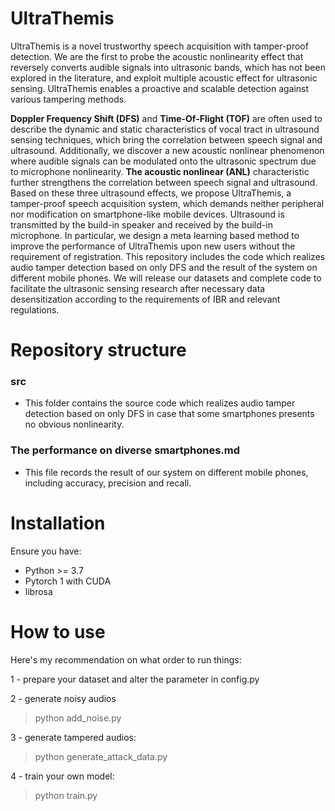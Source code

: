 # UltraThemis
UltraThemis is a novel trustworthy speech acquisition with tamper-proof detection. We are the first to probe the acoustic nonlinearity effect that reversely converts audible signals into ultrasonic bands, which has not been explored in the literature, and exploit multiple acoustic effect for ultrasonic sensing. UltraThemis enables a proactive and scalable detection against various tampering methods.

<strong>Doppler Frequency Shift (DFS)</strong> and <strong>Time-Of-Flight (TOF)</strong> are often used to describe the dynamic and static characteristics of vocal tract in ultrasound sensing techniques, which bring the correlation between speech signal and ultrasound. Additionally, we discover a new acoustic nonlinear phenomenon
where audible signals can be modulated onto the ultrasonic spectrum due to microphone nonlinearity. <strong>The acoustic nonlinear (ANL)</strong> characteristic further strengthens the correlation between speech signal and ultrasound. Based on these three ultrasound effects, we propose UltraThemis, a tamper-proof speech acquisition system, which demands neither peripheral nor modification on smartphone-like mobile devices. Ultrasound is transmitted by the build-in speaker and received by the build-in microphone.  In particular, we design a meta learning based method to improve the performance of UltraThemis upon new users without the requirement of registration. This repository includes the code which realizes audio tamper detection based on only DFS and the result of the system on different mobile phones. We will release our datasets and complete code to facilitate the ultrasonic sensing research after necessary data desensitization according to the requirements of IBR and relevant regulations.  

# Repository structure
### src  
+ This folder contains the source code which realizes audio tamper detection based on only DFS in case that some smartphones presents no obvious nonlinearity.    
### The performance on diverse smartphones.md  
+ This file records the result of our system on different mobile phones, including accuracy, precision and recall.  

# Installation
Ensure you have:  
+ Python >= 3.7
+ Pytorch 1 with CUDA
+ librosa  

# How to use
Here's my recommendation on what order to run things:

1 - prepare your dataset and alter the parameter in config.py

2 - generate noisy audios

> python add_noise.py

3 - generate tampered audios:

> python generate_attack_data.py

4 - train your own model:

> python train.py
